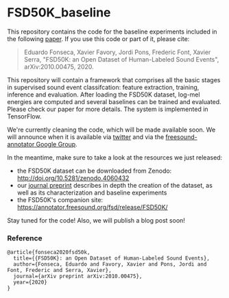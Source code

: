 # FSD50K_baseline

This repository contains the code for the baseline experiments included in the following <a href="https://arxiv.org/pdf/2010.00475.pdf" target="_blank">paper</a>. If you use this code or part of it, please cite:

>Eduardo Fonseca, Xavier Favory, Jordi Pons, Frederic Font, Xavier Serra, "FSD50K: an Open Dataset of Human-Labeled Sound Events", arXiv:2010.00475, 2020.

This repository will contain a framework that comprises all the basic stages in supervised sound event classifcation: feature extraction, training, inference and evaluation. After loading the FSD50K dataset, log-mel energies are computed and several baselines can be trained and evaluated. Please check our paper for more details. The system is implemented in TensorFlow.

We're currently cleaning the code, which will be made available soon. We will announce when it is available via <a href="https://twitter.com/edfonseca_" target="_blank">twitter</a> and via the <a href="https://groups.google.com/g/freesound-annotator" target="_blank">freesound-annotator Google Group</a>.

In the meantime, make sure to take a look at the resources we just released:

- the FSD50K dataset can be downloaded from Zenodo: <a href="http://doi.org/10.5281/zenodo.4060432" target="_blank">http://doi.org/10.5281/zenodo.4060432</a>
- our <a href="https://arxiv.org/pdf/2010.00475.pdf" target="_blank">journal preprint</a> describes in depth the creation of the dataset, as well as its characterization and baseline experiments
- the FSD50K's companion site: <a href="https://annotator.freesound.org/fsd/release/FSD50K/" target="_blank">https://annotator.freesound.org/fsd/release/FSD50K/</a>


Stay tuned for the code! Also, we will publish a blog post soon!


### Reference
```
@article{fonseca2020fsd50k,
  title={{FSD50K}: an Open Dataset of Human-Labeled Sound Events},
  author={Fonseca, Eduardo and Favory, Xavier and Pons, Jordi and Font, Frederic and Serra, Xavier},
  journal={arXiv preprint arXiv:2010.00475},
  year={2020}
}

```
